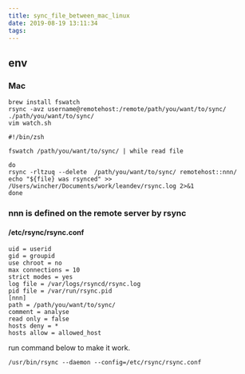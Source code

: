 ```yaml
---
title: sync_file_between_mac_linux
date: 2019-08-19 13:11:34
tags:
---
```


## env
### Mac
```
brew install fswatch
rsync -avz username@remotehost:/remote/path/you/want/to/sync/ ./path/you/want/to/sync/
vim watch.sh
```
```
#!/bin/zsh

fswatch /path/you/want/to/sync/ | while read file

do
rsync -rltzuq --delete  /path/you/want/to/sync/ remotehost::nnn/
echo "${file} was rsynced" >> /Users/wincher/Documents/work/leandev/rsync.log 2>&1
done
```
### nnn is defined on the remote server by rsync
#### /etc/rsync/rsync.conf
```
uid = userid
gid = groupid
use chroot = no
max connections = 10
strict modes = yes
log file = /var/logs/rsyncd/rsync.log
pid file = /var/run/rsync.pid
[nnn]
path = /path/you/want/to/sync/
comment = analyse
read only = false
hosts deny = *
hosts allow = allowed_host
```
run command below to make it work.
```
/usr/bin/rsync --daemon --config=/etc/rsync/rsync.conf
```
